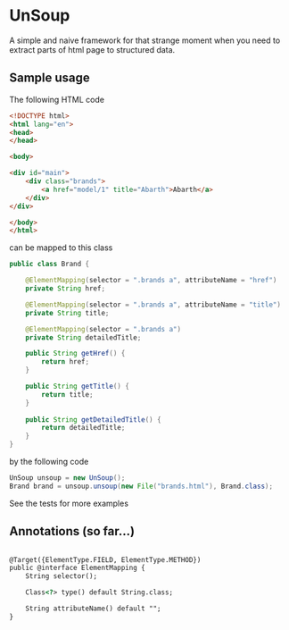 # UnSoup

A simple and naive framework for that strange moment when you need to extract parts of html page to structured data.

## Sample usage 

The following HTML code 


```html 
<!DOCTYPE html> 
<html lang="en"> 
<head> 
</head> 

<body> 

<div id="main"> 
    <div class="brands"> 
        <a href="model/1" title="Abarth">Abarth</a> 
    </div> 
</div> 

</body> 
</html> 
``` 

can be mapped to this class 

```java 
public class Brand { 

    @ElementMapping(selector = ".brands a", attributeName = "href") 
    private String href; 

    @ElementMapping(selector = ".brands a", attributeName = "title") 
    private String title; 

    @ElementMapping(selector = ".brands a") 
    private String detailedTitle; 

    public String getHref() { 
        return href; 
    } 

    public String getTitle() { 
        return title; 
    } 
    
    public String getDetailedTitle() { 
        return detailedTitle; 
    } 
} 
``` 

by the following code 

```java 
UnSoup unsoup = new UnSoup(); 
Brand brand = unsoup.unsoup(new File("brands.html"), Brand.class); 
``` 

See the tests for more examples 

## Annotations (so far...) 

```html 

@Target({ElementType.FIELD, ElementType.METHOD})
public @interface ElementMapping {
    String selector();

    Class<?> type() default String.class;

    String attributeName() default "";
}

``` 
